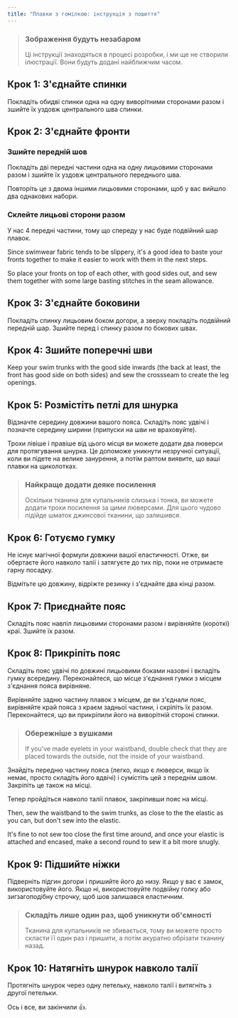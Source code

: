 ```yaml
---
title: "Плавки з гомілкою: інструкція з пошиття"
---
```


> ### Зображення будуть незабаром
> 
> Ці інструкції знаходяться в процесі розробки, і ми ще не створили ілюстрації. Вони будуть додані найближчим часом.

## Крок 1: З'єднайте спинки

Покладіть обидві спинки одна на одну виворітними сторонами разом і зшийте їх уздовж центрального шва спинки.

## Крок 2: З'єднайте фронти

### Зшийте передній шов

Покладіть дві передні частини одна на одну лицьовими сторонами разом і зшийте їх уздовж центрального переднього шва.

Повторіть це з двома іншими лицьовими сторонами, щоб у вас вийшло два однакових набори.

### Склейте лицьові сторони разом

У нас 4 передні частини, тому що спереду у нас буде подвійний шар плавок.

Since swimwear fabric tends to be slippery, it's a good idea to baste your fronts together to make it easier to work with them in the next steps.

So place your fronts on top of each other, with good sides out, and sew them together with some large basting stitches in the seam allowance.

## Крок 3: З'єднайте боковини

Покладіть спинку лицьовим боком догори, а зверху покладіть подвійний передній шар. Зшийте перед і спинку разом по бокових швах.

## Крок 4: Зшийте поперечні шви

Keep your swim trunks with the good side inwards (the back at least, the front has good side on both sides) and sew the crossseam to create the leg openings.

## Крок 5: Розмістіть петлі для шнурка

Відзначте середину довжини вашого пояса. Складіть пояс удвічі і позначте середину ширини (припуски на шви не враховуйте).

Трохи лівіше і правіше від цього місця ви можете додати два люверси для протягування шнурка. Це допоможе уникнути незручної ситуації, коли ви підете на велике занурення, а потім раптом виявите, що ваші плавки на щиколотках.

> ### Найкраще додати деяке посилення
> 
> Оскільки тканина для купальників слизька і тонка, ви можете додати трохи посилення за цими люверсами. Для цього чудово підійде шматок джинсової тканини, що залишився.

## Крок 6: Готуємо гумку

Не існує магічної формули довжини вашої еластичності. Отже, ви обертаєте його навколо талії і затягуєте до тих пір, поки не отримаєте гарну посадку.

Відмітьте цю довжину, відріжте резинку і з'єднайте два кінці разом.

## Крок 7: Приєднайте пояс

Складіть пояс навпіл лицьовими сторонами разом і вирівняйте (короткі) краї. Зшийте їх разом.

## Крок 8: Прикріпіть пояс

Складіть пояс удвічі по довжині лицьовими боками назовні і вкладіть гумку всередину. Переконайтеся, що місце з'єднання гумки з місцем з'єднання пояса вирівняне.

Вирівняйте задню частину плавок з місцем, де ви з'єднали пояс, вирівняйте край пояса з краєм задньої частини, і скріпіть їх разом. Переконайтеся, що ви прикріпили його на виворітній стороні спинки.

> ### Обережніше з вушками
> 
> If you've made eyelets in your waistband, double check that they are placed towards the outside, not the inside of your waistband.

Знайдіть передню частину пояса (легко, якщо є люверси, якщо їх немає, просто складіть його вдвічі) і сумістіть цей з переднім швом. Закріпіть це також на місці.

Тепер пройдіться навколо талії плавок, закріпивши пояс на місці.

Then, sew the waistband to the swim trunks, as close to the the elastic as you can, but don't sew into the elastic.

It's fine to not sew too close the first time around, and once your elastic is attached and encased, make a second round to sew it a bit more snugly.

## Крок 9: Підшийте ніжки

Підверніть підгин догори і пришийте його до низу. Якщо у вас є замок, використовуйте його. Якщо ні, використовуйте подвійну голку або зигзагоподібну строчку, щоб шов залишався еластичним.

> ### Складіть лише один раз, щоб уникнути об'ємності
> 
> Тканина для купальників не збивається, тому ви можете просто скласти її один раз і пришити, а потім акуратно обрізати тканину назад.

## Крок 10: Натягніть шнурок навколо талії

Протягніть шнурок через одну петельку, навколо талії і витягніть з другої петельки.

Ось і все, ви закінчили 👍.
